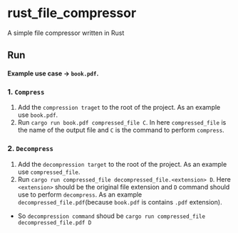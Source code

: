 # rust_file_compressor
A simple file compressor written in Rust

## Run

#### Example use case -> `book.pdf`.

### 1. `Compress`
1. Add the `compression traget` to the root of the project. As an example use `book.pdf`.
2. Run `cargo run book.pdf compressed_file C`. In here `compressed_file` is the name of the output file and `C` is the command to perform `compress`.

### 2. `Decompress`
1. Add the `decompression target` to the root of the project. As an example use `compressed_file`.
2. Run `cargo run compressed_file decompressed_file.<extension> D`. Here `<extension>` should be the original file extension and `D` command should use to perform `decompress`. As an example `decompressed_file.pdf`(because `book.pdf` is contains `.pdf` extension).
*  So `decompression command` shoud be `cargo run compressed_file decompressed_file.pdf D`
